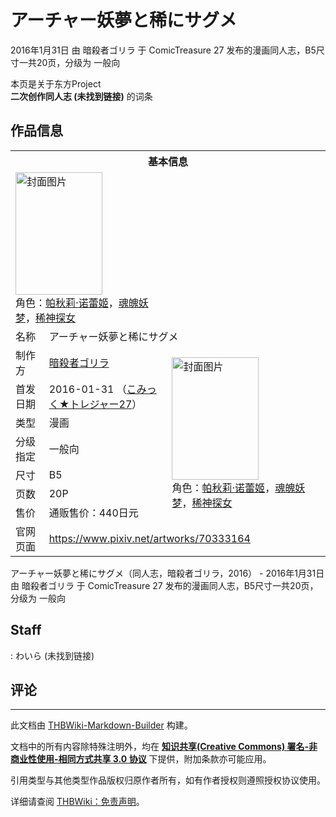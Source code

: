 # アーチャー妖夢と稀にサグメ

<!-- source html: G:\repos\THBWiki-Markdown-Builder\THBWikiMarkdown\Temp\main\5\51\ns0%3A%E3%82%A2%E3%83%BC%E3%83%81%E3%83%A3%E3%83%BC%E5%A6%96%E5%A4%A2%E3%81%A8%E7%A8%80%E3%81%AB%E3%82%B5%E3%82%B0%E3%83%A1.html -->

2016年1月31日 由 暗殺者ゴリラ 于 ComicTreasure 27 发布的漫画同人志，B5尺寸一共20页，分级为 一般向

本页是关于东方Project  
 **二次创作同人志 (未找到链接)** 的词条
## 作品信息

<table><tbody><tr><th colspan="3">基本信息</th></tr><tr><td class="cover-artwork-mobile" colspan="2"><a href="./文件-アーチャー妖夢と稀にサグメ封面.jpg.md" class="image" title="封面图片"><img alt="封面图片" src="https://upload.thwiki.cc/thumb/8/86/%E3%82%A2%E3%83%BC%E3%83%81%E3%83%A3%E3%83%BC%E5%A6%96%E5%A4%A2%E3%81%A8%E7%A8%80%E3%81%AB%E3%82%B5%E3%82%B0%E3%83%A1%E5%B0%81%E9%9D%A2.jpg/139px-%E3%82%A2%E3%83%BC%E3%83%81%E3%83%A3%E3%83%BC%E5%A6%96%E5%A4%A2%E3%81%A8%E7%A8%80%E3%81%AB%E3%82%B5%E3%82%B0%E3%83%A1%E5%B0%81%E9%9D%A2.jpg" decoding="async" loading="lazy" width="139" height="196" srcset="https://upload.thwiki.cc/thumb/8/86/%E3%82%A2%E3%83%BC%E3%83%81%E3%83%A3%E3%83%BC%E5%A6%96%E5%A4%A2%E3%81%A8%E7%A8%80%E3%81%AB%E3%82%B5%E3%82%B0%E3%83%A1%E5%B0%81%E9%9D%A2.jpg/208px-%E3%82%A2%E3%83%BC%E3%83%81%E3%83%A3%E3%83%BC%E5%A6%96%E5%A4%A2%E3%81%A8%E7%A8%80%E3%81%AB%E3%82%B5%E3%82%B0%E3%83%A1%E5%B0%81%E9%9D%A2.jpg 1.5x, https://upload.thwiki.cc/thumb/8/86/%E3%82%A2%E3%83%BC%E3%83%81%E3%83%A3%E3%83%BC%E5%A6%96%E5%A4%A2%E3%81%A8%E7%A8%80%E3%81%AB%E3%82%B5%E3%82%B0%E3%83%A1%E5%B0%81%E9%9D%A2.jpg/278px-%E3%82%A2%E3%83%BC%E3%83%81%E3%83%A3%E3%83%BC%E5%A6%96%E5%A4%A2%E3%81%A8%E7%A8%80%E3%81%AB%E3%82%B5%E3%82%B0%E3%83%A1%E5%B0%81%E9%9D%A2.jpg 2x" data-file-width="850" data-file-height="1200"></a><div class="cover-char">角色：<a href="./帕秋莉·诺蕾姬.md" title="帕秋莉·诺蕾姬">帕秋莉·诺蕾姬</a>，<a href="./魂魄妖梦.md" title="魂魄妖梦">魂魄妖梦</a>，<a href="./稀神探女.md" title="稀神探女">稀神探女</a></div></td>
</tr><tr><td class="label">名称</td><td colspan="2"> アーチャー妖夢と稀にサグメ </td></tr><tr><td class="label">制作方</td><td><a href="./暗殺者ゴリラ.md" title="暗殺者ゴリラ">暗殺者ゴリラ</a></td><td class="cover-artwork" rowspan="7" style="min-width:196px;"><a href="./文件-アーチャー妖夢と稀にサグメ封面.jpg.md" class="image" title="封面图片"><img alt="封面图片" src="https://upload.thwiki.cc/thumb/8/86/%E3%82%A2%E3%83%BC%E3%83%81%E3%83%A3%E3%83%BC%E5%A6%96%E5%A4%A2%E3%81%A8%E7%A8%80%E3%81%AB%E3%82%B5%E3%82%B0%E3%83%A1%E5%B0%81%E9%9D%A2.jpg/139px-%E3%82%A2%E3%83%BC%E3%83%81%E3%83%A3%E3%83%BC%E5%A6%96%E5%A4%A2%E3%81%A8%E7%A8%80%E3%81%AB%E3%82%B5%E3%82%B0%E3%83%A1%E5%B0%81%E9%9D%A2.jpg" decoding="async" loading="lazy" width="139" height="196" srcset="https://upload.thwiki.cc/thumb/8/86/%E3%82%A2%E3%83%BC%E3%83%81%E3%83%A3%E3%83%BC%E5%A6%96%E5%A4%A2%E3%81%A8%E7%A8%80%E3%81%AB%E3%82%B5%E3%82%B0%E3%83%A1%E5%B0%81%E9%9D%A2.jpg/208px-%E3%82%A2%E3%83%BC%E3%83%81%E3%83%A3%E3%83%BC%E5%A6%96%E5%A4%A2%E3%81%A8%E7%A8%80%E3%81%AB%E3%82%B5%E3%82%B0%E3%83%A1%E5%B0%81%E9%9D%A2.jpg 1.5x, https://upload.thwiki.cc/thumb/8/86/%E3%82%A2%E3%83%BC%E3%83%81%E3%83%A3%E3%83%BC%E5%A6%96%E5%A4%A2%E3%81%A8%E7%A8%80%E3%81%AB%E3%82%B5%E3%82%B0%E3%83%A1%E5%B0%81%E9%9D%A2.jpg/278px-%E3%82%A2%E3%83%BC%E3%83%81%E3%83%A3%E3%83%BC%E5%A6%96%E5%A4%A2%E3%81%A8%E7%A8%80%E3%81%AB%E3%82%B5%E3%82%B0%E3%83%A1%E5%B0%81%E9%9D%A2.jpg 2x" data-file-width="850" data-file-height="1200"></a><div class="cover-char">角色：<a href="./帕秋莉·诺蕾姬.md" title="帕秋莉·诺蕾姬">帕秋莉·诺蕾姬</a>，<a href="./魂魄妖梦.md" title="魂魄妖梦">魂魄妖梦</a>，<a href="./稀神探女.md" title="稀神探女">稀神探女</a></div></td>
</tr><tr><td class="label">首发日期</td><td>2016-01-31&#160;（<a href="/展会作品列表?e=ComicTreasure%2327">こみっく★トレジャー27</a>）</td></tr><tr><td class="label">类型</td><td>漫画</td></tr><tr><td class="label">分级指定</td><td>一般向</td></tr><tr><td class="label">尺寸</td><td>B5</td></tr><tr><td class="label">页数</td><td>20P</td></tr><tr><td class="label">售价</td><td>通贩售价：440日元</td></tr>
<tr><td class="label">官网页面</td><td colspan="2"><a rel="nofollow" class="external free" href="https://www.pixiv.net/artworks/70333164">https://www.pixiv.net/artworks/70333164</a></td></tr></tbody></table>

アーチャー妖夢と稀にサグメ（同人志，暗殺者ゴリラ，2016） - 2016年1月31日 由 暗殺者ゴリラ 于 ComicTreasure 27 发布的漫画同人志，B5尺寸一共20页，分级为 一般向
## Staff
: わいら (未找到链接)

## 评论




---

此文档由 [THBWiki-Markdown-Builder](https://github.com/Delsin-Yu/THBWiki-Markdown-Builder) 构建。

文档中的所有内容除特殊注明外，均在 [**知识共享(Creative Commons) 署名-非商业性使用-相同方式共享 3.0 协议**](https://creativecommons.org/licenses/by-sa/3.0/deed.zh-hans) 下提供，附加条款亦可能应用。

引用类型与其他类型作品版权归原作者所有，如有作者授权则遵照授权协议使用。

详细请查阅 [THBWiki：免责声明](https://thbwiki.cc/THBWiki:%E5%85%8D%E8%B4%A3%E5%A3%B0%E6%98%8E)。

